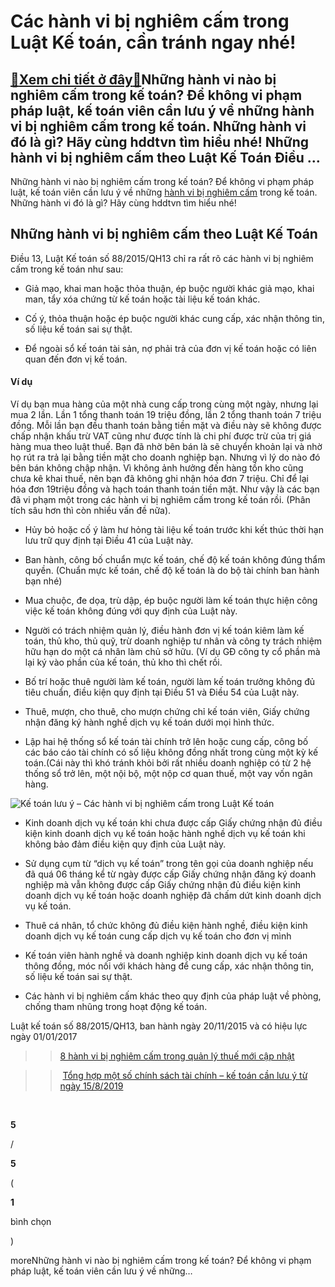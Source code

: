 Các hành vi bị nghiêm cấm trong Luật Kế toán, cần tránh ngay nhé!
=================================================================

[:gift:Xem chi tiết ở đây:gift:](https://hddtvn.com/cac-hanh-vi-bi-nghiem-cam-trong-luat-ke-toan-can-tranh-ngay-nhe/)Những hành vi nào bị nghiêm cấm trong kế toán? Để không vi phạm pháp luật, kế toán viên cần lưu ý về những hành vi bị nghiêm cấm trong kế toán. Những hành vi đó là gì? Hãy cùng hddtvn tìm hiểu nhé! Những hành vi bị nghiêm cấm theo Luật Kế Toán Điều …
----------------------------------------------------------------------------------------------------------------------------------------------------------------------------------------------------------------------------------------------------------

Những hành vi nào bị nghiêm cấm trong kế toán? Để không vi phạm pháp luật, kế toán viên cần lưu ý về những [hành vi bị nghiêm cấm](#) trong kế toán. Những hành vi đó là gì? Hãy cùng hddtvn tìm hiểu nhé!


Những hành vi bị nghiêm cấm theo Luật Kế Toán
---------------------------------------------


Điều 13, Luật Kế toán số 88/2015/QH13 chỉ ra rất rõ các hành vi bị nghiêm cấm trong kế toán như sau:




* Giả mạo, khai man hoặc thỏa thuận, ép buộc người khác giả mạo, khai man, tẩy xóa chứng từ kế toán hoặc tài liệu kế toán khác.

* Cố ý, thỏa thuận hoặc ép buộc người khác cung cấp, xác nhận thông tin, số liệu kế toán sai sự thật.

* Để ngoài sổ kế toán tài sản, nợ phải trả của đơn vị kế toán hoặc có liên quan đến đơn vị kế toán.



#### Ví dụ


Ví dụ bạn mua hàng của một nhà cung cấp trong cùng một ngày, nhưng lại mua 2 lần. Lần 1 tổng thanh toán 19 triệu đồng, lần 2 tổng thanh toán 7 triệu đồng. Mỗi lần bạn đều thanh toán bằng tiền mặt và điều này sẽ không được chấp nhận khấu trừ VAT cũng như được tính là chi phí được trừ của trị giá hàng mua theo luật thuế. Bạn đã nhờ bên bán là sẽ chuyển khoản lại và nhờ họ rút ra trả lại bằng tiền mặt cho doanh nghiệp bạn. Nhưng vì lý do nào đó bên bán không chập nhận. Vì không ảnh hưởng đến hàng tồn kho cũng chưa kê khai thuế, nên bạn đã không ghi nhận hóa đơn 7 triệu. Chỉ để lại hóa đơn 19triệu đồng và hạch toán thanh toán tiền mặt. Như vậy là các bạn đã vi phạm một trong các hành vi bị nghiêm cấm trong kế toán rồi. (Phân tích sâu hơn thì còn nhiều vấn đề nữa).




* Hủy bỏ hoặc cố ý làm hư hỏng tài liệu kế toán trước khi kết thúc thời hạn lưu trữ quy định tại Điều 41 của Luật này.

* Ban hành, công bố chuẩn mực kế toán, chế độ kế toán không đúng thẩm quyền. (Chuẩn mực kế toán, chế độ kế toán là do bộ tài chính ban hành bạn nhé)

* Mua chuộc, đe dọa, trù dập, ép buộc người làm kế toán thực hiện công việc kế toán không đúng với quy định của Luật này.

* Người có trách nhiệm quản lý, điều hành đơn vị kế toán kiêm làm kế toán, thủ kho, thủ quỹ, trừ doanh nghiệp tư nhân và công ty trách nhiệm hữu hạn do một cá nhân làm chủ sở hữu. (Ví dụ GĐ công ty cổ phần mà lại ký vào phần của kế toán, thủ kho thì chết rồi.

* Bố trí hoặc thuê người làm kế toán, người làm kế toán trưởng không đủ tiêu chuẩn, điều kiện quy định tại Điều 51 và Điều 54 của Luật này.

* Thuê, mượn, cho thuê, cho mượn chứng chỉ kế toán viên, Giấy chứng nhận đăng ký hành nghề dịch vụ kế toán dưới mọi hình thức.

* Lập hai hệ thống sổ kế toán tài chính trở lên hoặc cung cấp, công bố các báo cáo tài chính có số liệu không đồng nhất trong cùng một kỳ kế toán.(Cái này thì khó tránh khỏi bởi rất nhiều doanh nghiệp có từ 2 hệ thống sổ trở lên, một nội bộ, một nộp cơ quan thuế, một vay vốn ngân hàng.



![Kế toán lưu ý – Các hành vi bị nghiêm cấm trong Luật Kế toán](https://hddtvn.com/wp-content/uploads/2021/01/4-2.jpg)




* Kinh doanh dịch vụ kế toán khi chưa được cấp Giấy chứng nhận đủ điều kiện kinh doanh dịch vụ kế toán hoặc hành nghề dịch vụ kế toán khi không bảo đảm điều kiện quy định của Luật này.

* Sử dụng cụm từ “dịch vụ kế toán” trong tên gọi của doanh nghiệp nếu đã quá 06 tháng kể từ ngày được cấp Giấy chứng nhận đăng ký doanh nghiệp mà vẫn không được cấp Giấy chứng nhận đủ điều kiện kinh doanh dịch vụ kế toán hoặc doanh nghiệp đã chấm dứt kinh doanh dịch vụ kế toán.

* Thuê cá nhân, tổ chức không đủ điều kiện hành nghề, điều kiện kinh doanh dịch vụ kế toán cung cấp dịch vụ kế toán cho đơn vị mình

* Kế toán viên hành nghề và doanh nghiệp kinh doanh dịch vụ kế toán thông đồng, móc nối với khách hàng để cung cấp, xác nhận thông tin, số liệu kế toán sai sự thật.

* Các hành vi bị nghiêm cấm khác theo quy định của pháp luật về phòng, chống tham nhũng trong hoạt động kế toán.



Luật kế toán số 88/2015/QH13, ban hành ngày 20/11/2015 và có hiệu lực ngày 01/01/2017


>> [8 hành vi bị nghiêm cấm trong quản lý thuế mới cập nhật](#)


>> [Tổng hợp một số chính sách tài chính – kế toán cần lưu ý từ ngày 15/8/2019](#)


 








































**5**  

/  

**5**  

(  

**1**  

  

 bình chọn   

)


moreNhững hành vi nào bị nghiêm cấm trong kế toán? Để không vi phạm pháp luật, kế toán viên cần lưu ý về những…

